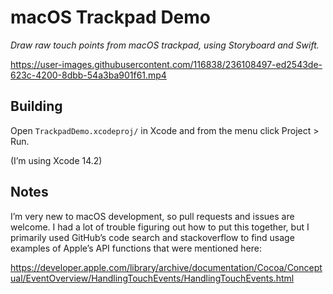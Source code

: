 # macOS Trackpad Demo

_Draw raw touch points from macOS trackpad, using Storyboard and Swift._

https://user-images.githubusercontent.com/116838/236108497-ed2543de-623c-4200-8dbb-54a3ba901f61.mp4

## Building

Open `TrackpadDemo.xcodeproj/` in Xcode and from the menu click Project > Run.

(I’m using Xcode 14.2)

## Notes

I’m very new to macOS development, so pull requests and issues are welcome. I
had a lot of trouble figuring out how to put this together, but I primarily
used GitHub’s code search and stackoverflow to find usage examples of Apple’s
API functions that were mentioned here:

https://developer.apple.com/library/archive/documentation/Cocoa/Conceptual/EventOverview/HandlingTouchEvents/HandlingTouchEvents.html
